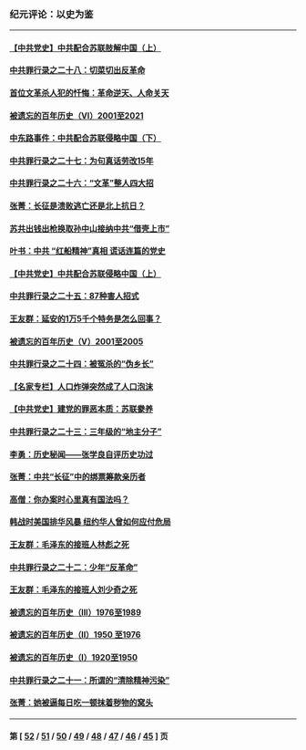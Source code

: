 ### 纪元评论：以史为鉴
---
#### [【中共党史】中共配合苏联肢解中国（上）](../../pages/nsc1028/n13030262.md) 
#### [中共罪行录之二十八：切菜切出反革命](../../pages/nsc1028/n13030600.md) 
#### [首位文革杀人犯的忏悔：革命逆天、人命关天](../../pages/nsc1028/n13030146.md) 
#### [被遗忘的百年历史（VI）2001至2021](../../pages/nsc1028/n13001669.md) 
#### [中东路事件：中共配合苏联侵略中国（下）](../../pages/nsc1028/n13022783.md) 
#### [中共罪行录之二十七：为句真话劳改15年](../../pages/nsc1028/n13023054.md) 
#### [中共罪行录之二十六：“文革”整人四大招](../../pages/nsc1028/n13020689.md) 
#### [张菁：长征是溃败逃亡还是北上抗日？](../../pages/nsc1028/n13020585.md) 
#### [苏共出钱出枪换取孙中山接纳中共“借壳上市”](../../pages/nsc1028/n13020354.md) 
#### [叶书：中共 “红船精神”真相 谎话连篇的党史](../../pages/nsc1028/n13020296.md) 
#### [【中共党史】中共配合苏联侵略中国（上）](../../pages/nsc1028/n13020167.md) 
#### [中共罪行录之二十五：87种害人招式](../../pages/nsc1028/n13018945.md) 
#### [王友群：延安的1万5千个特务是怎么回事？](../../pages/nsc1028/n13016395.md) 
#### [被遗忘的百年历史（V）2001至2005](../../pages/nsc1028/n13001609.md) 
#### [中共罪行录之二十四：被冤杀的“伪乡长”](../../pages/nsc1028/n13015342.md) 
#### [【名家专栏】人口炸弹突然成了人口泡沫](../../pages/nsc1028/n13012901.md) 
#### [【中共党史】建党的罪恶本质：苏联豢养](../../pages/nsc1028/n13011888.md) 
#### [中共罪行录之二十三：三年级的“地主分子”](../../pages/nsc1028/n13009729.md) 
#### [李勇：历史秘闻——张学良自评历史功过](../../pages/nsc1028/n13004467.md) 
#### [张菁：中共“长征”中的绑票筹款亲历者](../../pages/nsc1028/n13003575.md) 
#### [高僧：你办案时心里真有国法吗？](../../pages/nsc1028/n13002424.md) 
#### [韩战时美国排华风暴 纽约华人曾如何应付危局](../../pages/nsc1028/n13002345.md) 
#### [王友群：毛泽东的接班人林彪之死](../../pages/nsc1028/n12997401.md) 
#### [中共罪行录之二十二：少年“反革命”](../../pages/nsc1028/n12998426.md) 
#### [王友群：毛泽东的接班人刘少奇之死](../../pages/nsc1028/n12991772.md) 
#### [被遗忘的百年历史（III）1976至1989](../../pages/nsc1028/n12991962.md) 
#### [被遗忘的百年历史（II）1950 至1976](../../pages/nsc1028/n12989161.md) 
#### [被遗忘的百年历史（I）1920至1950](../../pages/nsc1028/n12986411.md) 
#### [中共罪行录之二十一：所谓的“清除精神污染”](../../pages/nsc1028/n12987500.md) 
#### [张菁：她被逼每日吃一顿抹着秽物的窝头](../../pages/nsc1028/n12986487.md) 

---
#### 第 [ [52](./52.md) / [51](./51.md) / [50](./50.md) / [49](./49.md) / [48](./48.md) / [47](./47.md) / [46](./46.md) / [45](./45.md) ] 页

